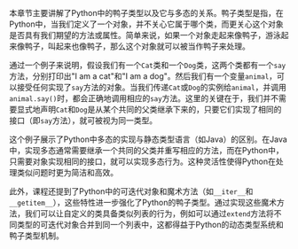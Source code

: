本章节主要讲解了Python中的鸭子类型以及它与多态的关系。鸭子类型是指，在Python中，当我们定义了一个对象，并不关心它属于哪个类，而更关心这个对象是否具有我们期望的方法或属性。简单来说，如果一个对象走起来像鸭子，游泳起来像鸭子，叫起来也像鸭子，那么这个对象就可以被当作鸭子来处理。

通过一个例子来说明，假设我们有一个`Cat`类和一个`Dog`类，这两个类都有一个`say`方法，分别打印出"I am a cat"和"I am a dog"。然后我们有一个变量`animal`，可以接受任何实现了`say`方法的对象。当我们传递`Cat`或`Dog`的实例给`animal`，并调用`animal.say()`时，都会正确地调用相应的`say`方法。这里的关键在于，我们并不需要显式地声明`Cat`和`Dog`是从某个共同的父类继承下来的，只要它们实现了相同的接口（即`say`方法），就可被视为同一类型。

这个例子展示了Python中多态的实现与静态类型语言（如Java）的区别。在Java中，实现多态通常需要继承一个共同的父类并重写相应的方法，而在Python中，只需要对象实现相同的接口，就可以实现多态行为。这种灵活性使得Python在处理类似问题时更为简洁和高效。

此外，课程还提到了Python中的可迭代对象和魔术方法（如`__iter__`和`__getitem__`），这些特性进一步强化了Python的鸭子类型。通过实现这些魔术方法，我们可以让自定义的类具备类似列表的行为，例如可以通过`extend`方法将不同类型的可迭代对象合并到同一个列表中，这都得益于Python的动态类型系统和鸭子类型机制。
